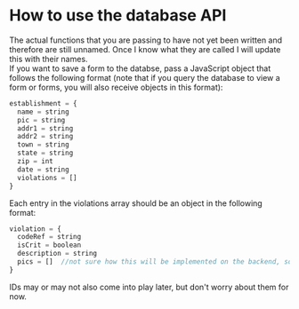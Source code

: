 # How to use the database API  

The actual functions that you are passing to have not yet been written and therefore are still unnamed.
Once I know what they are called I will update this with their names.  
If you want to save a form to the databse, pass a JavaScript object that follows the following format
(note that if you query the database to view a form or forms, you will also receive objects in this format):

```javascript
establishment = {
  name = string
  pic = string
  addr1 = string
  addr2 = string
  town = string
  state = string
  zip = int
  date = string
  violations = []
}
```  
Each entry in the violations array should be an object in the following format:  
```javascript
violation = {
  codeRef = string
  isCrit = boolean
  description = string
  pics = []  //not sure how this will be implemented on the backend, so ignore it for now
}
```  
IDs may or may not also come into play later, but don't worry about them for now.
